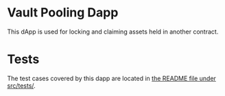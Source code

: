 # Vault Pooling Dapp

This dApp is used for locking and claiming assets held in another contract.

# Tests
The test cases covered by this dapp are located in [the README file under src/tests/](src/tests/README.md).
